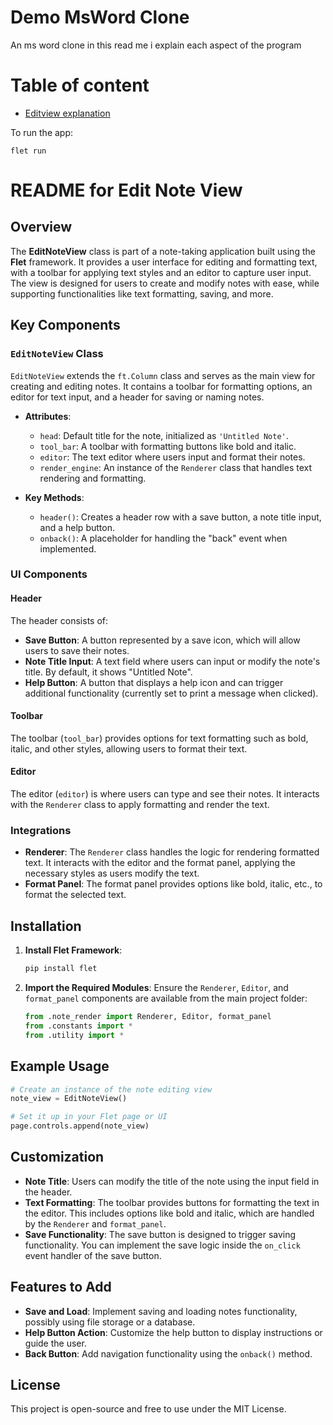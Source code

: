 # Demo MsWord Clone
An ms word clone in this read me i explain each aspect of the program

# Table of content
- [Editview explanation](#readme-for-edit-note-view)

To run the app:
```
flet run
```

# README for Edit Note View
## Overview
The **EditNoteView** class is part of a note-taking application built using the **Flet** framework. It provides a user interface for editing and formatting text, with a toolbar for applying text styles and an editor to capture user input. The view is designed for users to create and modify notes with ease, while supporting functionalities like text formatting, saving, and more.

## Key Components

### `EditNoteView` Class
`EditNoteView` extends the `ft.Column` class and serves as the main view for creating and editing notes. It contains a toolbar for formatting options, an editor for text input, and a header for saving or naming notes.

- **Attributes**:
  - `head`: Default title for the note, initialized as `'Untitled Note'`.
  - `tool_bar`: A toolbar with formatting buttons like bold and italic.
  - `editor`: The text editor where users input and format their notes.
  - `render_engine`: An instance of the `Renderer` class that handles text rendering and formatting.

- **Key Methods**:
  - `header()`: Creates a header row with a save button, a note title input, and a help button.
  - `onback()`: A placeholder for handling the "back" event when implemented.

### UI Components

#### Header
The header consists of:
- **Save Button**: A button represented by a save icon, which will allow users to save their notes.
- **Note Title Input**: A text field where users can input or modify the note's title. By default, it shows "Untitled Note".
- **Help Button**: A button that displays a help icon and can trigger additional functionality (currently set to print a message when clicked).

#### Toolbar
The toolbar (`tool_bar`) provides options for text formatting such as bold, italic, and other styles, allowing users to format their text.

#### Editor
The editor (`editor`) is where users can type and see their notes. It interacts with the `Renderer` class to apply formatting and render the text.

### Integrations
- **Renderer**: The `Renderer` class handles the logic for rendering formatted text. It interacts with the editor and the format panel, applying the necessary styles as users modify the text.
- **Format Panel**: The format panel provides options like bold, italic, etc., to format the selected text.

## Installation

1. **Install Flet Framework**:
    ```bash
    pip install flet
    ```

2. **Import the Required Modules**:
    Ensure the `Renderer`, `Editor`, and `format_panel` components are available from the main project folder:
    ```python
    from .note_render import Renderer, Editor, format_panel
    from .constants import *
    from .utility import *
    ```

## Example Usage

```python
# Create an instance of the note editing view
note_view = EditNoteView()

# Set it up in your Flet page or UI
page.controls.append(note_view)
```

## Customization

- **Note Title**: Users can modify the title of the note using the input field in the header.
- **Text Formatting**: The toolbar provides buttons for formatting the text in the editor. This includes options like bold and italic, which are handled by the `Renderer` and `format_panel`.
- **Save Functionality**: The save button is designed to trigger saving functionality. You can implement the save logic inside the `on_click` event handler of the save button.

## Features to Add
- **Save and Load**: Implement saving and loading notes functionality, possibly using file storage or a database.
- **Help Button Action**: Customize the help button to display instructions or guide the user.
- **Back Button**: Add navigation functionality using the `onback()` method.

## License
This project is open-source and free to use under the MIT License.
